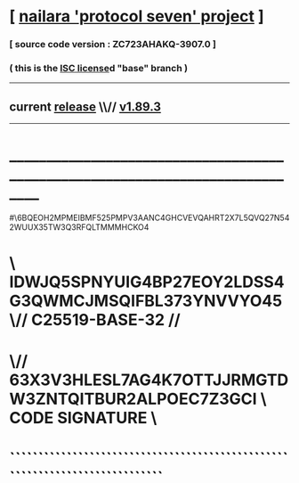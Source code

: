 
# [ [nailara 'protocol seven' project](http://nailara.network/) ]

### [ source code version : ZC723AHAKQ-3907.0 ]

### ( this is the [ISC license](license)d "base" branch )
---
## current [release](https://github.com/nailara-technologies/protocol-7/releases) \\\\// [v1.89.3](https://github.com/nailara-technologies/protocol-7/releases/tag/v1.89.3)
---
# ______________________________________________________________________________
#\\6BQEOH2MPMEIBMF525PMPV3AANC4GHCVEVQAHRT2X7L5QVQ27N542WUUX35TW3Q3RFQLTMMMHCKO4
# \\ IDWJQ5SPNYUIG4BP27EOY2LDSS4G3QWMCJMSQIFBL373YNVVYO45 \\// C25519-BASE-32 //
#  \\// 63X3V3HLESL7AG4K7OTTJJRMGTDW3ZNTQITBUR2ALPOEC7Z3GCI \\ CODE SIGNATURE \\
#   ````````````````````````````````````````````````````````````````````````````
